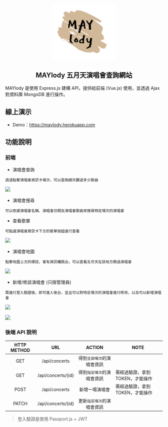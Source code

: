<div align="center">
    <img src="https://raw.githubusercontent.com/shanni33/MAYlody/c3cc3dd45166dd221dbc6c6b3d819ea97a3f800d/public/maylody-icon.svg" alt="MAYlody" width="200">
    <h2>MAYlody 五月天演唱會查詢網站</h2>
</div>

MAYlody 是使用 Express.js 建構 API，提供給前端 (Vue.js) 使用，並透過 Ajax 對資料庫 MongoDB 進行操作。

## 線上演示

- Demo：https://maylody.herokuapp.com

## 功能說明

### 前端

- 演唱會查詢

```
透過點擊演唱會資訊卡場次，可以查詢總共聽過多少歌曲
```

![](https://i.imgur.com/A1o20Yh.png)

- 演唱會搜尋

```
可以依據演唱會名稱、演唱會日期及演唱會歌曲來搜尋特定場次的演唱會
```

- 查看歌單

```
可點選演唱會資訊卡下方的歌單按鈕進行查看
```

![](https://i.imgur.com/C2fWVje.png)

- 演唱會地圖

```
點擊地圖上方的標誌，會有資訊欄跳出，可以查看五月天在該地方開過演唱會
```

![](https://i.imgur.com/it34wcQ.jpg)

- 新增/修該演唱會 (只限管理員)

```
需進行登入驗證後，即可進入後台，並且可以對特定場次的演唱會進行修改，以及可以新增演唱會
```

![](https://i.imgur.com/x1vLqk9.png)

![](https://i.imgur.com/Z7bdWAt.png)

### 後端 API 說明

| HTTP METHOD |        URL         |           ACTION           | NOTE                             |
| :---------: | :----------------: | :------------------------: | -------------------------------- |
|     GET     |   /api/concerts    | 得到`全部場次`的演唱會資訊 |                                  |
|     GET     | /api/concerts/{id} | 得到`指定場次`的演唱會資訊 | 需經過驗證，拿到 TOKEN，才能操作 |
|    POST     |   /api/concerts    |       新增一場演唱會       | 需經過驗證，拿到 TOKEN，才能操作 |
|    PATCH    | /api/concerts/{id} | 更新`指定場次`的演唱會資訊 |                                  |

> 登入驗證是使用 Passport.js + JWT
